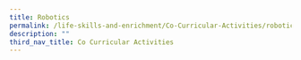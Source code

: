 ```yaml
---
title: Robotics
permalink: /life-skills-and-enrichment/Co-Curricular-Activities/robotics/
description: ""
third_nav_title: Co Curricular Activities
---
```

